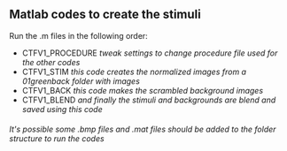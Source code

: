 ## Matlab codes to create the stimuli


Run the .m files in the following order:
- CTFV1_PROCEDURE *tweak settings to change procedure file used for the other codes*
- CTFV1_STIM *this code creates the normalized images from a _01greenback_ folder with images*
- CTFV1_BACK *this code makes the scrambled background images*
- CTFV1_BLEND *and finally the stimuli and backgrounds are blend and saved using this code*

###### It's possible some .bmp files and .mat files should be added to the folder structure to run the codes